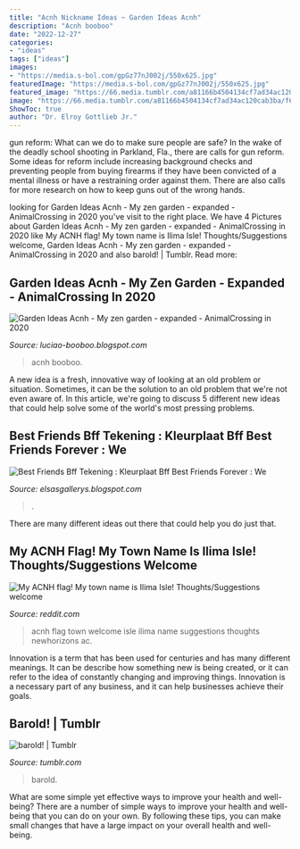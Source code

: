 ```yaml
---
title: "Acnh Nickname Ideas ~ Garden Ideas Acnh"
description: "Acnh booboo"
date: "2022-12-27"
categories:
- "ideas"
tags: ["ideas"]
images:
- "https://media.s-bol.com/gpGz77nJ002j/550x625.jpg"
featuredImage: "https://media.s-bol.com/gpGz77nJ002j/550x625.jpg"
featured_image: "https://66.media.tumblr.com/a81166b4504134cf7ad34ac120cab3ba/f6b8858ddb7b36f5-77/s500x750/faf28a50b342adca286954ba21b3d7c217625a63.jpg"
image: "https://66.media.tumblr.com/a81166b4504134cf7ad34ac120cab3ba/f6b8858ddb7b36f5-77/s500x750/faf28a50b342adca286954ba21b3d7c217625a63.jpg"
ShowToc: true
author: "Dr. Elroy Gottlieb Jr."
---
```



gun reform: What can we do to make sure people are safe?
In the wake of the deadly school shooting in Parkland, Fla., there are calls for gun reform. Some ideas for reform include increasing background checks and preventing people from buying firearms if they have been convicted of a mental illness or have a restraining order against them. There are also calls for more research on how to keep guns out of the wrong hands.

	

		
looking for Garden Ideas Acnh - My zen garden - expanded - AnimalCrossing in 2020 you've visit to the right place. We have 4 Pictures about Garden Ideas Acnh - My zen garden - expanded - AnimalCrossing in 2020 like My ACNH flag! My town name is Ilima Isle! Thoughts/Suggestions welcome, Garden Ideas Acnh - My zen garden - expanded - AnimalCrossing in 2020 and also barold! | Tumblr. Read more:
		
    
## Garden Ideas Acnh - My Zen Garden - Expanded - AnimalCrossing In 2020

<img loading=lazy src="https://i.pinimg.com/originals/4b/7c/27/4b7c272e61bf9644c576357941f43b33.jpg" onerror="this.onerror=null;this.src='https://tse3.mm.bing.net/th?id=OIP.KnC2clzX2OQ42odkxXTncQHaEK&amp;pid=15.1';" alt="Garden Ideas Acnh - My zen garden - expanded - AnimalCrossing in 2020">

_Source: luciao-booboo.blogspot.com_

>acnh booboo. 

	

A new idea is a fresh, innovative way of looking at an old problem or situation. Sometimes, it can be the solution to an old problem that we're not even aware of. In this article, we're going to discuss 5 different new ideas that could help solve some of the world's most pressing problems.

    
## Best Friends Bff Tekening : Kleurplaat Bff Best Friends Forever : We

<img loading=lazy src="https://media.s-bol.com/gpGz77nJ002j/550x625.jpg" onerror="this.onerror=null;this.src='https://tse3.mm.bing.net/th?id=OIP.x3In6cCdxIPTBjkMWjYTSAHaIa&amp;pid=15.1';" alt="Best Friends Bff Tekening : Kleurplaat Bff Best Friends Forever : We">

_Source: elsasgallerys.blogspot.com_

>. 

	

There are many different ideas out there that could help you do just that.

    
## My ACNH Flag! My Town Name Is Ilima Isle! Thoughts/Suggestions Welcome

<img loading=lazy src="https://i.redd.it/rtys4te7wdn41.jpg" onerror="this.onerror=null;this.src='https://tse4.mm.bing.net/th?id=OIP.g4KVSwtBXk_w8ApoQRj-rQHaHY&amp;pid=15.1';" alt="My ACNH flag! My town name is Ilima Isle! Thoughts/Suggestions welcome">

_Source: reddit.com_

>acnh flag town welcome isle ilima name suggestions thoughts newhorizons ac. 

	

Innovation is a term that has been used for centuries and has many different meanings. It can be describe how something new is being created, or it can refer to the idea of constantly changing and improving things. Innovation is a necessary part of any business, and it can help businesses achieve their goals.

    
## Barold! | Tumblr

<img loading=lazy src="https://66.media.tumblr.com/a81166b4504134cf7ad34ac120cab3ba/f6b8858ddb7b36f5-77/s500x750/faf28a50b342adca286954ba21b3d7c217625a63.jpg" onerror="this.onerror=null;this.src='https://tse2.mm.bing.net/th?id=OIP.yl5pWUB91zIRbS3T2UoqHwHaHa&amp;pid=15.1';" alt="barold! | Tumblr">

_Source: tumblr.com_

>barold. 

	

What are some simple yet effective ways to improve your health and well-being?
There are a number of simple ways to improve your health and well-being that you can do on your own. By following these tips, you can make small changes that have a large impact on your overall health and well-being.

